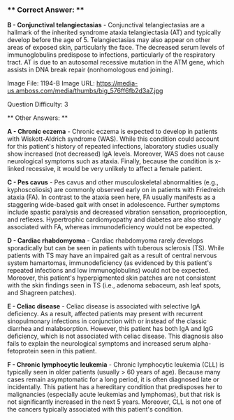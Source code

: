 ### ** Correct Answer: **

**B - Conjunctival telangiectasias** - Conjunctival telangiectasias are a hallmark of the inherited syndrome ataxia telangiectasia (AT) and typically develop before the age of 5. Telangiectasias may also appear on other areas of exposed skin, particularly the face. The decreased serum levels of immunoglobulins predispose to infections, particularly of the respiratory tract. AT is due to an autosomal recessive mutation in the ATM gene, which assists in DNA break repair (nonhomologous end joining).

Image File: 1194-B
Image URL: https://media-us.amboss.com/media/thumbs/big_576ff6fb2d3a7.jpg

Question Difficulty: 3

** Other Answers: **

**A - Chronic eczema** - Chronic eczema is expected to develop in patients with Wiskott-Aldrich syndrome (WAS). While this condition could account for this patient's history of repeated infections, laboratory studies usually show increased (not decreased) IgA levels. Moreover, WAS does not cause neurological symptoms such as ataxia. Finally, because the condition is x-linked recessive, it would be very unlikely to affect a female patient.

**C - Pes cavus** - Pes cavus and other musculoskeletal abnormalities (e.g., kyphoscoliosis) are commonly observed early on in patients with Friedreich ataxia (FA). In contrast to the ataxia seen here, FA usually manifests as a staggering wide-based gait with onset in adolescence. Further symptoms include spastic paralysis and decreased vibration sensation, proprioception, and reflexes. Hypertrophic cardiomyopathy and diabetes are also strongly associated with FA, whereas immunodeficiency would not be expected.

**D - Cardiac rhabdomyoma** - Cardiac rhabdomyoma rarely develops sporadically but can be seen in patients with tuberous sclerosis (TS). While patients with TS may have an impaired gait as a result of central nervous system hamartomas, immunodeficiency (as evidenced by this patient's repeated infections and low immunoglobulins) would not be expected. Moreover, this patient's hyperpigmented skin patches are not consistent with the skin findings seen in TS (i.e., adenoma sebaceum, ash leaf spots, and Shagreen patches).

**E - Celiac disease** - Celiac disease is associated with selective IgA deficiency. As a result, affected patients may present with recurrent sinopulmonary infections in conjunction with or instead of the classic diarrhea and malabsorption. However, this patient has both IgA and IgG deficiency, which is not associated with celiac disease. This diagnosis also fails to explain the neurological symptoms and increased serum alpha-fetoprotein seen in this patient.

**F - Chronic lymphocytic leukemia** - Chronic lymphocytic leukemia (CLL) is typically seen in older patients (usually > 60 years of age). Because many cases remain asymptomatic for a long period, it is often diagnosed late or incidentally. This patient has a hereditary condition that predisposes her to malignancies (especially acute leukemias and lymphomas), but that risk is not significantly increased in the next 5 years. Moreover, CLL is not one of the cancers typically associated with this patient's condition.

